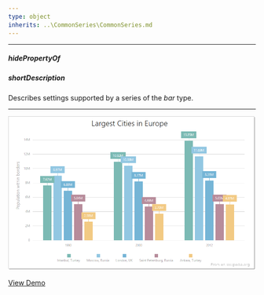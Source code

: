 ```yaml
---
type: object
inherits: ..\CommonSeries\CommonSeries.md
---
```

---
##### hidePropertyOf

##### shortDescription
Describes settings supported by a series of the *bar* type.

---
![DevExtreme HTML5 Charts BarSeriesType](/images/ChartJS/Bar.png)

<a href="http://js.devexpress.com/Demos/WidgetsGallery/#demo/chartschartsbarseriessimplestsingle/" class="button orange small fix-width-155" style="margin-right: 20px;" target="_blank">View Demo</a>
